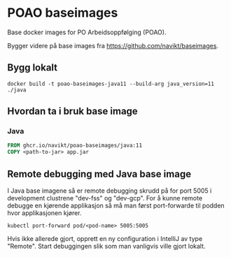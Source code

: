 # POAO baseimages

Base docker images for PO Arbeidsoppfølging (POAO).

Bygger videre på base images fra https://github.com/navikt/baseimages.

## Bygg lokalt
```shell script
docker build -t poao-baseimages-java11 --build-arg java_version=11 ./java
```

## Hvordan ta i bruk base image

### Java
```dockerfile
FROM ghcr.io/navikt/poao-baseimages/java:11
COPY <path-to-jar> app.jar
```

## Remote debugging med Java base image

I Java base imagene så er remote debugging skrudd på for port 5005 i development clustrene "dev-fss" og "dev-gcp".
For å kunne remote debugge en kjørende applikasjon så må man først port-forwarde til podden hvor applikasjonen kjører.

```shell script
kubectl port-forward pod/<pod-name> 5005:5005
```

Hvis ikke allerede gjort, opprett en ny configuration i IntelliJ av type "Remote".
Start debuggingen slik som man vanligvis ville gjort lokalt.
